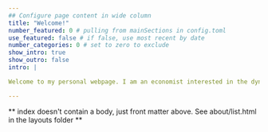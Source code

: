 ```yaml
---
## Configure page content in wide column
title: "Welcome!"
number_featured: 0 # pulling from mainSections in config.toml
use_featured: false # if false, use most recent by date
number_categories: 0 # set to zero to exclude
show_intro: true
show_outro: false
intro: |

Welcome to my personal webpage. I am an economist interested in the dynamics and drivers of inequality and social stratification, informality and the livelihoods crisis. Also interested in data, plants and food!

---
```


** index doesn't contain a body, just front matter above.
See about/list.html in the layouts folder **
